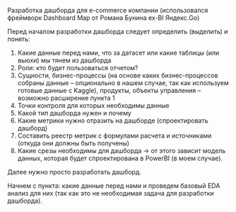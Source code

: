 Разработка дашборда для e-commerce компании (использовался фреймворк Dashboard Map от Романа Бунина ex-BI Яндекс.Go)

Перед началом разработки дашборда следует определить (выделить) и понять: 
1.	Какие данные перед нами, что за датасет или какие таблицы (или вьюхи) мы тянем из дашборда
2.	Роли: кто будет пользоваться отчетом?
3.	Сущности, бизнес-процессы (на основе каких бизнес-процессов собраны данные – опционально в нашем случае, так как используем готовые данные с Kaggle), продукты, объекты управления – возможно расширение пункта 1 
4.	Точки контроля для которых необходимы данные
5.	Какой тип дашборда нужен и почему
6.	Какие метрики нужно отразить на дашборде (спроектировать дашборд)
7.	Составить реестр метрик с формулами расчета и источниками (откуда они должны быть получены) 
8.	Какие срезы необходимы для дашборда -> от этого зависит модель данных, которая будет спроектирована в PowerBI (в моем случае).
   
Далее нужно просто разработать дашборд.

Начнем с пункта: какие данные перед нами и проведем базовый EDA анализ для них (так как это не необходимая задача для разработки дашборда).
